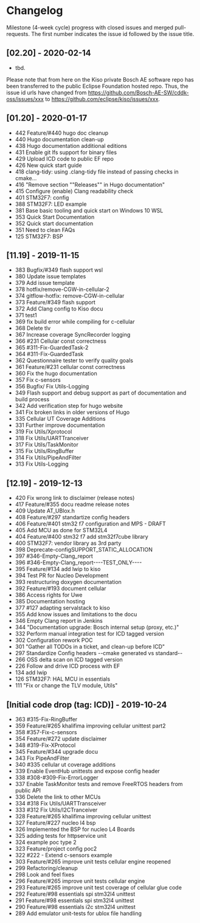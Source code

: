 # Changelog
Milestone (4-week cycle) progress with closed issues and merged pull-requests. The first number indicates the issue id followed by the issue title.

## [02.20] - 2020-02-14
* tbd.

Please note that from here on the Kiso private Bosch AE software repo has been transferred to the public Eclipse Foundation hosted repo. Thus, the issue id urls have changed from https://github.com/Bosch-AE-SW/cddk-oss/issues/xxx to https://github.com/eclipse/kiso/issues/xxx.

## [01.20] - 2020-01-17
* 442 Feature/#440 hugo doc cleanup
* 440 Hugo documentation clean-up 
* 438 Hugo documentation additional editions
* 431 Enable git lfs support for binary files
* 429 Upload ICD code to public EF repo
* 426 New quick start guide
* 418 clang-tidy: using .clang-tidy file instead of passing checks in cmake…
* 416 "Remove section ""Releases"" in Hugo documentation"
* 415 Configure (enable) Clang readability check
* 401 STM32F7: config
* 388 STM32F7: LED example
* 381 Base basic tooling and quick start on Windows 10 WSL
* 353 Quick Start Documentation
* 352 Quick start documentation
* 351 Need to clean FAQs
* 125 STM32F7: BSP

## [11.19] - 2019-11-15
* 383 Bugfix/#349 flash support wsl
* 380 Update issue templates
* 379 Add issue template
* 378 hotfix/remove-CGW-in-cellular-2
* 374 gitflow-hotfix: remove-CGW-in-cellular
* 373 Feature/#349 flash support
* 372 Add Clang config to Kiso docu
* 371 test1
* 369 fix build error while compiling for c-cellular
* 368 Delete tlv
* 367 Increase coverage SyncRecorder logging
* 366 #231 Cellular const correctness
* 365 #311-Fix-GuardedTask-2
* 364 #311-Fix-GuardedTask
* 362 Questionnaire tester to verify quality goals
* 361 Feature/#231 cellular const correctness
* 360 Fix the hugo documentation
* 357 Fix c-sensors
* 356 Bugfix/ Fix Utils-Logging
* 349 Flash support and debug support as part of documentation and build process
* 342 Add verification step for hugo website
* 341 Fix broken links in older versions of Hugo
* 335 Cellular UT Coverage Additions
* 331 Further improve documentation
* 319 Fix Utils/Xprotocol
* 318 Fix Utils/UARTTranceiver
* 317 Fix Utils/TaskMonitor
* 315 Fix Utils/RingBuffer
* 314 Fix Utils/PipeAndFilter
* 313 Fix Utils-Logging

## [12.19] - 2019-12-13
* 420 Fix wrong link to disclaimer (release notes)
* 417 Feature/#355 docu readme release notes
* 409 Update AT_UBlox.h
* 408 Feature/#297 standartize config headers
* 406 Feature/#401 stm32 f7 configuration and MPS - DRAFT
* 405 Add MCU as done for STM32L4
* 404 Feature/#400 stm32 f7 add stm32f7cube library
* 400 STM32F7: vendor library as 3rd party
* 398 Deprecate-configSUPPORT_STATIC_ALLOCATION
* 397 #346-Empty-Clang_report
* 396 #346-Empty-Clang_report----TEST_ONLY----
* 395 Feature/#134 add lwip to kiso
* 394 Test PR for Nucleo Development
* 393 restructuring doxygen documentation
* 392 Feature/#193 document cellular
* 386 Access rights for Uwe
* 385 Documentation hosting
* 377 #127 adapting servalstack to kiso
* 355 Add know issues and limitations to the docu
* 346 Empty Clang report in Jenkins
* 344 "Documentation upgrade: Bosch internal setup (proxy, etc.)"
* 332 Perform manual integration test for ICD tagged version
* 302 Configuration rework POC
* 301 "Gather all TODOs in a ticket, and clean-up before ICD"
* 297 Standardize Config headers --cmake generated vs standard--  
* 266 OSS delta scan on ICD tagged version
* 226 Follow and drive ICD process with EF
* 134 add lwip
* 126 STM32F7: HAL MCU in essentials
* 111 "Fix or change the TLV module, Utils"

## [Initial code drop (tag: ICD)] - 2019-10-24
* 363 #315-Fix-RingBuffer
* 359 Feature/#265 khalifima improving cellular unittest part2
* 358 #357-Fix-c-sensors
* 354 Feature/#272 update disclaimer
* 348 #319-Fix-XProtocol
* 345 Feature/#344 upgrade docu
* 343 Fix PipeAndFilter
* 340 #335 cellular ut coverage additions
* 339 Enable EventHub unittests and expose config header
* 338 #308-#309-Fix-ErrorLogger
* 337 Enable TaskMonitor tests and remove FreeRTOS headers from public API
* 336 Delete the link to other MCUs
* 334 #318 Fix Utils/UARTTransceiver
* 333 #312 Fix Utils/I2CTranceiver
* 328 Feature/#265 khalifima improving cellular unittest
* 327 Feature/#227 nucleo l4 bsp
* 326 Implemented the BSP for nucleo L4 Boards
* 325 adding tests for httpservice unit
* 324 example poc type 2
* 323 Feature/project config poc2
* 322 #222 - Extend c-sensors example
* 303 Feature/#265 improve unit tests cellular engine reopened
* 299 Refactoring/cleanup
* 298 Look and feel fixes
* 296 Feature/#265 improve unit tests cellular engine
* 293 Feature/#265 improve unit test coverage of cellular glue code
* 292 Feature/#98 essentials spi stm32l4 unittest
* 291 Feature/#98 essentials spi stm32l4 unittest
* 290 Feature/#98 essentials i2c stm32l4 unittest
* 289 Add emulator unit-tests for ublox file handling
